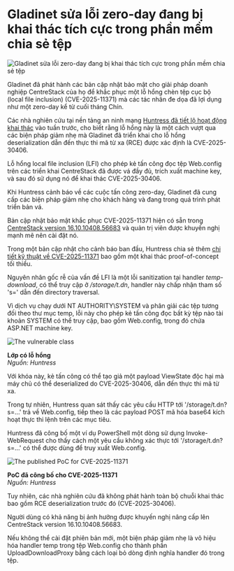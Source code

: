 # Gladinet sửa lỗi zero-day đang bị khai thác tích cực trong phần mềm chia sẻ tệp

![Gladinet sửa lỗi zero-day đang bị khai thác tích cực trong phần mềm chia sẻ tệp](https://www.bleepstatic.com/content/hl-images/2025/09/03/AI-Hacker.jpg)

Gladinet đã phát hành các bản cập nhật bảo mật cho giải pháp doanh nghiệp CentreStack của họ để khắc phục một lỗ hổng chèn tệp cục bộ (local file inclusion) (CVE-2025-11371) mà các tác nhân đe dọa đã lợi dụng như một zero-day kể từ cuối tháng Chín.

Các nhà nghiên cứu tại nền tảng an ninh mạng [Huntress đã tiết lộ hoạt động khai thác](https://www.bleepingcomputer.com/news/security/hackers-exploiting-zero-day-in-gladinet-file-sharing-software/) vào tuần trước, cho biết rằng lỗ hổng này là một cách vượt qua các biện pháp giảm nhẹ mà Gladinet đã triển khai cho lỗ hổng deserialization dẫn đến thực thi mã từ xa (RCE) được xác định là CVE-2025-30406.

Lỗ hổng local file inclusion (LFI) cho phép kẻ tấn công đọc tệp Web.config trên các triển khai CentreStack đã được vá đầy đủ, trích xuất machine key, và sau đó sử dụng nó để khai thác CVE-2025-30406.

Khi Huntress cảnh báo về các cuộc tấn công zero-day, Gladinet đã cung cấp các biện pháp giảm nhẹ cho khách hàng và đang trong quá trình phát triển bản vá.

Bản cập nhật bảo mật khắc phục CVE-2025-11371 hiện có sẵn trong [CentreStack version 16.10.10408.56683](https://www.centrestack.com/p/gce%5Flatest%5Frelease.html) và quản trị viên được khuyến nghị mạnh mẽ nên cài đặt nó.

Trong một bản cập nhật cho cảnh báo ban đầu, Huntress chia sẻ thêm [chi tiết kỹ thuật về CVE-2025-11371](http://www.huntress.com/blog/gladinet-centrestack-triofox-local-file-inclusion-flaw) bao gồm một khai thác proof-of-concept tối thiểu.

Nguyên nhân gốc rễ của vấn đề LFI là một lỗi sanitization tại handler _temp-download_, có thể truy cập ở _/storage/t.dn_, handler này chấp nhận tham số 's=' dẫn đến directory traversal.

Vì dịch vụ chạy dưới NT AUTHORITY\\SYSTEM và phân giải các tệp tương đối theo thư mục temp, lỗi này cho phép kẻ tấn công đọc bất kỳ tệp nào tài khoản SYSTEM có thể truy cập, bao gồm Web.config, trong đó chứa ASP.NET machine key.

![The vulnerable class](https://www.bleepstatic.com/images/news/u/1220909/2025/October/temp-download.jpg)

**Lớp có lỗ hổng**  
_Nguồn: Huntress_

Với khóa này, kẻ tấn công có thể tạo giả một payload ViewState độc hại mà máy chủ có thể deserialized do CVE-2025-30406, dẫn đến thực thi mã từ xa.

Trong tự nhiên, Huntress quan sát thấy các yêu cầu HTTP tới '/storage/t.dn?s=…' trả về Web.config, tiếp theo là các payload POST mã hóa base64 kích hoạt thực thi lệnh trên các mục tiêu.

Huntress đã công bố một ví dụ PowerShell một dòng sử dụng Invoke-WebRequest cho thấy cách một yêu cầu không xác thực tới '/storage/t.dn?s=...' có thể được dùng để truy xuất Web.config.

![The published PoC for CVE-2025-11371](https://www.bleepstatic.com/images/news/u/1220909/2025/October/poc.jpg)

**PoC đã công bố cho CVE-2025-11371**  
_Nguồn: Huntress_

Tuy nhiên, các nhà nghiên cứu đã không phát hành toàn bộ chuỗi khai thác bao gồm RCE deserialization trước đó (CVE-2025-30406).

Người dùng có khả năng bị ảnh hưởng được khuyến nghị nâng cấp lên CentreStack version 16.10.10408.56683.

Nếu không thể cài đặt phiên bản mới, một biện pháp giảm nhẹ là vô hiệu hóa handler temp trong tệp Web.config cho thành phần UploadDownloadProxy bằng cách loại bỏ dòng định nghĩa handler đó trong tệp.